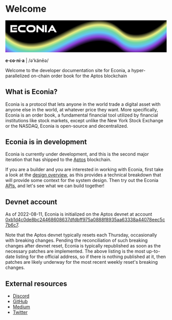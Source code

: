 # Welcome

![](../../.assets/cover-banner.png)

**e·co·ni·a** | /ə'känēə/

Welcome to the developer documentation site for Econia, a hyper-parallelized on-chain order book for the Aptos blockchain

## What is Econia?

Econia is a protocol that lets anyone in the world trade a digital asset with anyone else in the world, at whatever price they want.
More specifically, Econia is an order book, a fundamental financial tool utilized by financial institutions like stock markets, except unlike the New York Stock Exchange or the NASDAQ, Econia is open-source and decentralized.

## Econia is in development

Econia is currently under development, and this is the second major iteration that has shipped to the [Aptos](https://aptos.dev) blockchain.

If you are a builder and you are interested in working with Econia, first take a look at the [design overview](https://econia.dev/design-overview), as this provides a technical breakdown that will provide some context for the system design.
Then try out the Econia [APIs](apis.md), and let's see what we can build together!

## Devnet account

As of 2022-08-11, Econia is initialized on the Aptos devnet at account [0xb1d4c0de8bc24468608637dfdbff975a0888f8935aa63338a44078eec5c7b6c7](https://aptos-explorer.netlify.app/account/0xb1d4c0de8bc24468608637dfdbff975a0888f8935aa63338a44078eec5c7b6c7).

Note that the Aptos devnet typically resets each Thursday, occasionally with breaking changes.
Pending the reconciliation of such breaking changes after devnet reset, Econia is typically republished as soon as the necessary patches are implemented.
The above listing is the most up-to-date listing for the official address, so if there is nothing published at it, then patches are likely underway for the most recent weekly reset's breaking changes.

## External resources
* [Discord](https://discord.com/invite/Z7gXcMgX8A)
* [GitHub](https://github.com/econia-labs/econia)
* [Medium](https://medium.com/econialabs)
* [Twitter](https://twitter.com/econialabs)